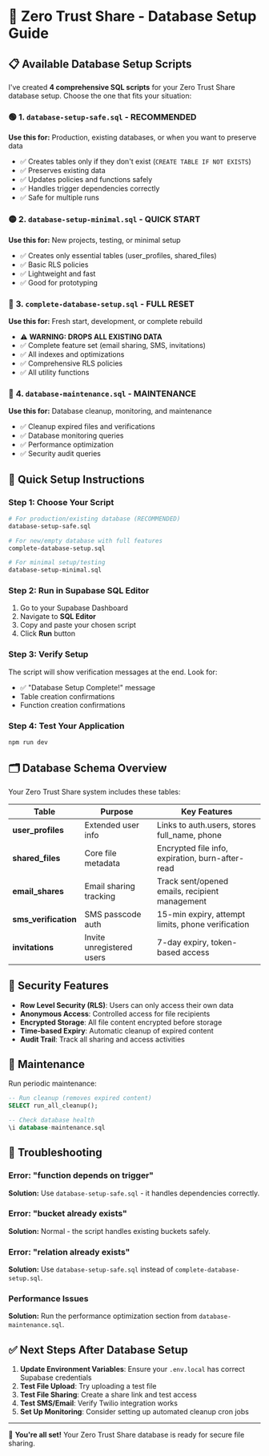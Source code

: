 # 🚀 Zero Trust Share - Database Setup Guide

## 📋 Available Database Setup Scripts

I've created **4 comprehensive SQL scripts** for your Zero Trust Share database setup. Choose the one that fits your situation:

### 🟢 **1. `database-setup-safe.sql` - RECOMMENDED**
**Use this for:** Production, existing databases, or when you want to preserve data
- ✅ Creates tables only if they don't exist (`CREATE TABLE IF NOT EXISTS`)
- ✅ Preserves existing data
- ✅ Updates policies and functions safely
- ✅ Handles trigger dependencies correctly
- ✅ Safe for multiple runs

### 🟡 **2. `database-setup-minimal.sql` - QUICK START**
**Use this for:** New projects, testing, or minimal setup
- ✅ Creates only essential tables (user_profiles, shared_files)
- ✅ Basic RLS policies
- ✅ Lightweight and fast
- ✅ Good for prototyping

### 🔴 **3. `complete-database-setup.sql` - FULL RESET**
**Use this for:** Fresh start, development, or complete rebuild
- ⚠️ **WARNING: DROPS ALL EXISTING DATA**
- ✅ Complete feature set (email sharing, SMS, invitations)
- ✅ All indexes and optimizations
- ✅ Comprehensive RLS policies
- ✅ All utility functions

### 🔧 **4. `database-maintenance.sql` - MAINTENANCE**
**Use this for:** Database cleanup, monitoring, and maintenance
- ✅ Cleanup expired files and verifications
- ✅ Database monitoring queries
- ✅ Performance optimization
- ✅ Security audit queries

## 🎯 Quick Setup Instructions

### Step 1: Choose Your Script
```bash
# For production/existing database (RECOMMENDED)
database-setup-safe.sql

# For new/empty database with full features
complete-database-setup.sql

# For minimal setup/testing
database-setup-minimal.sql
```

### Step 2: Run in Supabase SQL Editor
1. Go to your Supabase Dashboard
2. Navigate to **SQL Editor**
3. Copy and paste your chosen script
4. Click **Run** button

### Step 3: Verify Setup
The script will show verification messages at the end. Look for:
- ✅ "Database Setup Complete!" message
- Table creation confirmations
- Function creation confirmations

### Step 4: Test Your Application
```bash
npm run dev
```

## 🗂️ Database Schema Overview

Your Zero Trust Share system includes these tables:

| Table | Purpose | Key Features |
|-------|---------|--------------|
| **user_profiles** | Extended user info | Links to auth.users, stores full_name, phone |
| **shared_files** | Core file metadata | Encrypted file info, expiration, burn-after-read |
| **email_shares** | Email sharing tracking | Track sent/opened emails, recipient management |
| **sms_verification** | SMS passcode auth | 15-min expiry, attempt limits, phone verification |
| **invitations** | Invite unregistered users | 7-day expiry, token-based access |

## 🔐 Security Features

- **Row Level Security (RLS)**: Users can only access their own data
- **Anonymous Access**: Controlled access for file recipients
- **Encrypted Storage**: All file content encrypted before storage
- **Time-based Expiry**: Automatic cleanup of expired content
- **Audit Trail**: Track all sharing and access activities

## 🔧 Maintenance

Run periodic maintenance:
```sql
-- Run cleanup (removes expired content)
SELECT run_all_cleanup();

-- Check database health
\i database-maintenance.sql
```

## 🚨 Troubleshooting

### Error: "function depends on trigger"
**Solution:** Use `database-setup-safe.sql` - it handles dependencies correctly.

### Error: "bucket already exists"
**Solution:** Normal - the script handles existing buckets safely.

### Error: "relation already exists"
**Solution:** Use `database-setup-safe.sql` instead of `complete-database-setup.sql`.

### Performance Issues
**Solution:** Run the performance optimization section from `database-maintenance.sql`.

## ✅ Next Steps After Database Setup

1. **Update Environment Variables**: Ensure your `.env.local` has correct Supabase credentials
2. **Test File Upload**: Try uploading a test file
3. **Test File Sharing**: Create a share link and test access
4. **Test SMS/Email**: Verify Twilio integration works
5. **Set Up Monitoring**: Consider setting up automated cleanup cron jobs

---

🎉 **You're all set!** Your Zero Trust Share database is ready for secure file sharing.
